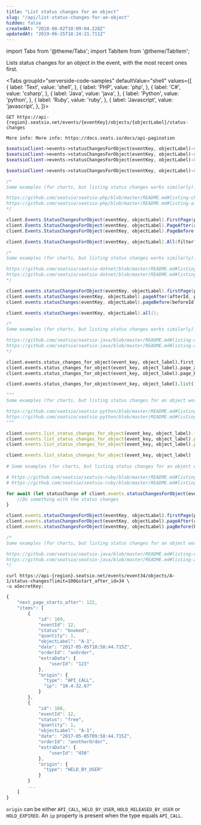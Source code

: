```yaml
---
title: "List status changes for an object"
slug: "/api/list-status-changes-for-an-object"
hidden: false
createdAt: "2018-08-02T10:09:04.228Z"
updatedAt: "2019-06-25T18:24:21.711Z"
---
```


import Tabs from '@theme/Tabs';
import TabItem from '@theme/TabItem';

Lists status changes for an object in the event, with the most recent ones first.



<Tabs 
  groupId="serverside-code-samples"
  defaultValue="shell"
  values={[
{ label: 'Text', value: 'shell', },
{ label: 'PHP', value: 'php', },
{ label: 'C#', value: 'csharp', },
{ label: 'Java', value: 'java', },
{ label: 'Python', value: 'python', },
{ label: 'Ruby', value: 'ruby', },
{ label: 'Javascript', value: 'javascript', },
]}>
<TabItem value='shell'>

```shell
GET https://api-{region}.seatsio.net/events/{eventKey}/objects/{objectLabel}/status-changes

More info: More info: https://docs.seats.io/docs/api-pagination

```

</TabItem>
<TabItem value='php'>

```php
$seatsioClient->events->statusChangesForObject(eventKey, objectLabel)->firstPage(pageSize?)
$seatsioClient->events->statusChangesForObject(eventKey, objectLabel)->pageAfter(afterId, pageSize?)
$seatsioClient->events->statusChangesForObject(eventKey, objectLabel)->pageBefore(beforeId, pageSize?)

$seatsioClient->events->statusChangesForObject(eventKey, objectLabel)->all()

/*
Some examples (for charts, but listing status changes works similarly):

https://github.com/seatsio/seatsio-php/blob/master/README.md#listing-charts-page-by-page
https://github.com/seatsio/seatsio-php/blob/master/README.md#listing-all-charts
*/
```

</TabItem>
<TabItem value='csharp'>

```csharp
client.Events.StatusChangesForObject(eventKey, objectLabel).FirstPage(pageSize?)
client.Events.StatusChangesForObject(eventKey, objectLabel).PageAfter(afterId, filter?, pageSize?)
client.Events.StatusChangesForObject(eventKey, objectLabel).PageBefore(beforeId, filter?, pageSize?)

client.Events.StatusChangesForObject(eventKey, objectLabel).All(filter?);

/*
Some examples (for charts, but listing status changes works similarly):

https://github.com/seatsio/seatsio-dotnet/blob/master/README.md#listing-charts-page-by-page
https://github.com/seatsio/seatsio-dotnet/blob/master/README.md#listing-all-charts
*/
```

</TabItem>
<TabItem value='java'>

```java
client.events.statusChangesForObject(eventKey, objectLabel).firstPage(pageSize?)
client.events.statusChanges(eventKey, objectLabel).pageAfter(afterId, pageSize?)
client.events.statusChanges(eventKey, objectLabel).pageBefore(beforeId, pageSize?)

client.events.statusChanges(eventKey, objectLabel).all();

/*
Some examples (for charts, but listing status changes works similarly):

https://github.com/seatsio/seatsio-java/blob/master/README.md#listing-charts-page-by-page
https://github.com/seatsio/seatsio-java/blob/master/README.md#listing-all-charts
*/
```

</TabItem>
<TabItem value='python'>

```python
client.events.status_changes_for_object(event_key, object_label).first_page(page_size?)
client.events.status_changes_for_object(event_key, object_label).page_after(after_id, page_size?)
client.events.status_changes_for_object(event_key, object_label).page_before(before_id, page_size?)

client.events.status_changes_for_object(event_key, object_label).list()

"""
Some examples (for charts, but listing status changes for an object works similarly):

https://github.com/seatsio/seatsio-python/blob/master/README.md#listing-charts-page-by-page
https://github.com/seatsio/seatsio-python/blob/master/README.md#listing-all-charts
"""
```

</TabItem>
<TabItem value='ruby'>

```ruby
client.events.list_status_changes_for_object(event_key, object_label).first_page(page_size?)
client.events.list_status_changes_for_object(event_key, object_label).page_after(after_id, page_size?)
client.events.list_status_changes_for_object(event_key, object_label).page_before(before_id, page_size?)

client.events.list_status_changes_for_object(event_key, object_label)
  
# Some examples (for charts, but listing status changes for an object works similarly):

# https://github.com/seatsio/seatsio-ruby/blob/master/README.md#listing-charts-page-by-page
# https://github.com/seatsio/seatsio-ruby/blob/master/README.md#listing-all-charts
```

</TabItem>
<TabItem value='javascript'>

```javascript
for await (let statusChange of client.events.statusChangesForObject(eventKey, objectLabel).all()) {
	//Do something with the status changes
}

client.events.statusChangesForObject(eventKey, objectLabel).firstPage(pageSize?)
client.events.statusChangesForObject(eventKey, objectLabel).pageAfter(afterId, pageSize?)
client.events.statusChangesForObject(eventKey, objectLabel).pagBefore(beforeId, pageSize?)

/*
Some examples (for charts, but listing status changes for an object works similarly):

https://github.com/seatsio/seatsio-java/blob/master/README.md#listing-charts-page-by-page
https://github.com/seatsio/seatsio-java/blob/master/README.md#listing-all-charts
*/
```

</TabItem>
</Tabs>





```shell
curl https://api-{region}.seatsio.net/events/event34/objects/A-1/status-changes?limit=100&start_after_id=34 \
-u aSecretKey:

```



```javascript
{
    "next_page_starts_after": 122,
    "items": [
        {
            "id": 169,
            "eventId": 12,
            "status": "booked",
            "quantity": 1,
            "objectLabel": "A-1",
            "date": "2017-05-05T10:58:44.715Z",
            "orderId": "anOrder",
            "extraData": {
                "userId": "123"
            },
            "origin": {
              "type": "API_CALL",
              "ip": "10.4.32.67"
            }
        },
        {
            "id": 168,
            "eventId": 12,
            "status": "free",
            "quantity": 1,
            "objectLabel": "A-1",
            "date": "2017-05-05T09:58:44.715Z",
            "orderId": "anotherOrder",
            "extraData": {
                "userId": "456"
            },
            "origin": {
              "type": "HELD_BY_USER"
            }
        }
        ...
    ]
}
```

`origin` can be either `API_CALL`, `HELD_BY_USER`, `HOLD_RELEASED_BY_USER` or `HOLD_EXPIRED`. An `ip` property is present when the type equals `API_CALL`.
